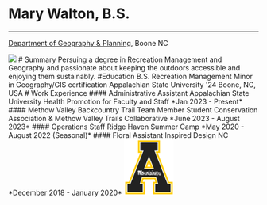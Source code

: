 # Mary Walton, B.S.
------
[Department of Geography & Planning](http://geo.appstate.edu), Boone NC 


<img src= "https://upload.wikimedia.org/wikipedia/en/1/16/Appalachian_State_University_logo_2.png" width=100 />  
# Summary
Persuing a degree in Recreation Management and Geography and passionate about keeping the outdoors accessible and enjoying them sustainably. 
#Education
B.S. Recreation Management
Minor in Geography/GIS certification
Appalachian State University '24
Boone, NC, USA
# Work Experience 
#### Administrative Assistant 
Appalachian State University Health Promotion for Faculty and Staff 
*Jan 2023 - Present*
#### Methow Valley Backcountry Trail Team Member
Student Conservation Association & Methow Valley Trails Collaborative 
*June 2023 - August 2023*
#### Operations Staff
Ridge Haven Summer Camp 
*May 2020 - August 2022 (Seasonal)*
#### Floral Assistant
Inspired Design NC
*December 2018 - January 2020*


<img src="logo.jpg" width=100 /> 

